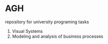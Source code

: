 # AGH
repository for university programing tasks
1. Visual Systems
2. Modeling and analysis of business processes 
